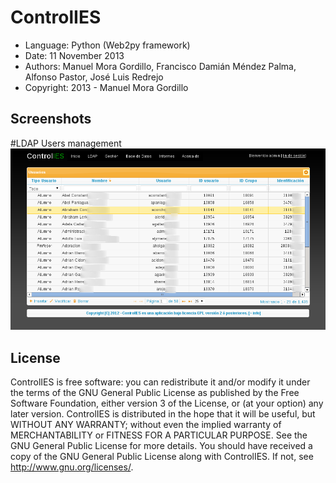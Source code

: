 ControlIES
==========

* Language: Python (Web2py framework)
* Date: 11 November 2013
* Authors: Manuel Mora Gordillo, Francisco Damián Méndez Palma, Alfonso Pastor, José Luis Redrejo
* Copyright: 2013 - Manuel Mora Gordillo

Screenshots
-----------

#LDAP Users management
![alt text](https://github.com/manumora/controlies/blob/master/screenshots/controlies1.png "LDAP Users management")

License
-------
ControlIES is free software: you can redistribute it and/or modify it under the terms of the GNU General Public License as published by the Free Software Foundation, either version 3 of the License, or (at your option) any later version. ControlIES is distributed in the hope that it will be useful, but WITHOUT ANY WARRANTY; without even the implied warranty of MERCHANTABILITY or FITNESS FOR A PARTICULAR PURPOSE. See the GNU General Public License for more details. You should have received a copy of the GNU General Public License along with ControlIES. If not, see http://www.gnu.org/licenses/.
